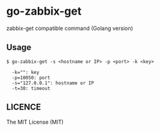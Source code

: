 go-zabbix-get
=============

zabbix-get compatible command (Golang version)

Usage
------

```
$ go-zabbix-get -s <hostname or IP> -p <port> -k <key>

  -k="": key
  -p=10050: port
  -s="127.0.0.1": hostname or IP
  -t=30: timeout
```

LICENCE
-------

The MIT License (MIT)
